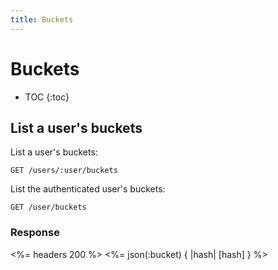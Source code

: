 ```yaml
---
title: Buckets
---
```


# Buckets

* TOC
{:toc}

## List a user's buckets

List a user's buckets:

    GET /users/:user/buckets

List the authenticated user's buckets:

    GET /user/buckets

### Response

<%= headers 200 %>
<%= json(:bucket) { |hash| [hash] } %>
